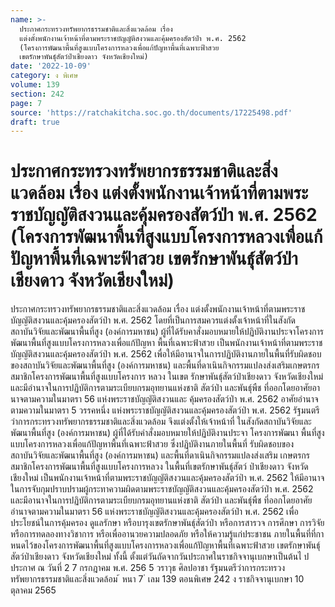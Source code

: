 ```yaml
---
name: >-
  ประกาศกระทรวงทรัพยากรธรรมชาติและสิ่งแวดล้อม เรื่อง
  แต่งตั้งพนักงานเจ้าหน้าที่ตามพระราชบัญญัติสงวนและคุ้มครองสัตว์ป่า พ.ศ. 2562
  (โครงการพัฒนาพื้นที่สูงแบบโครงการหลวงเพื่อแก้ปัญหาพื้นที่เฉพาะฟ้าสวย
  เขตรักษาพันธ์ุสัตว์ป่าเชียงดาว จังหวัดเชียงใหม่)
date: '2022-10-09'
category: ง พิเศษ
volume: 139
section: 242
page: 7
source: 'https://ratchakitcha.soc.go.th/documents/17225498.pdf'
draft: true
---
```


# ประกาศกระทรวงทรัพยากรธรรมชาติและสิ่งแวดล้อม เรื่อง แต่งตั้งพนักงานเจ้าหน้าที่ตามพระราชบัญญัติสงวนและคุ้มครองสัตว์ป่า พ.ศ. 2562 (โครงการพัฒนาพื้นที่สูงแบบโครงการหลวงเพื่อแก้ปัญหาพื้นที่เฉพาะฟ้าสวย เขตรักษาพันธ์ุสัตว์ป่าเชียงดาว จังหวัดเชียงใหม่)

ประกาศกระทรวงทรัพยากรธรรมชาติและสิ่งแวดล้อม เรื่อง แต่งตั้งพนักงานเจ้าหน้าที่ตามพระราชบัญญัติสงวนและคุ้มครองสัตว์ป่า พ.ศ. 2562 โดยที่เป็นการสมควรแต่งตั้งเจ้าหน้าที่ในสังกัดสถาบันวิจัยและพัฒนาพื้นที่สูง (องค์การมหาชน) ผู้ที่ได้รับคาสั่งมอบหมายให้ปฏิบัติงานประจาโครงการพัฒนาพื้นที่สูงแบบโครงการหลวงเพื่อแก้ปัญหา พื้นที่เฉพาะฟ้าสวย เป็นพนักงานเจ้าหน้าที่ตามพระราชบัญญัติสงวนและคุ้มครองสัตว์ป่า พ.ศ. 2562 เพื่อให้มีอานาจในการปฏิบัติงานภายในพื้นที่รับผิดชอบของสถาบันวิจัยและพัฒนาพื้นที่สูง (องค์การมหาชน) และพื้นที่ดาเนินกิจกรรมแปลงส่งเสริมเกษตรกรสมาชิกโครงการพัฒนาพื้นที่สูงแบบโครงการ หลวง ในเขต รักษาพันธุ์สัตว์ป่าเชียงดาว จังหวัดเชียงใหม่ และมีอำนาจในการปฏิบัติการตามระเบียบกรมอุทยานแห่งชาติ สัตว์ป่า และพันธุ์พืช ที่ออกโดยอาศัยอานาจตามความในมาตรา 56 แห่งพระราชบัญญัติสงวนและ คุ้มครองสัตว์ป่า พ.ศ. 2562 อาศัยอำนาจตามความในมาตรา 5 วรรคหนึ่ง แห่งพระราชบัญญัติสงวนและคุ้มครองสัตว์ป่า พ.ศ. 2562 รัฐมนตรีว่าการกระทรวงทรัพยากรธรรมชาติและสิ่งแวดล้อม จึงแต่งตั้งให้เจ้าหน้าที่ ในสังกัดสถาบันวิจัยและพัฒนาพื้นที่สูง (องค์การมหาชน) ผู้ที่ได้รับคำสั่งมอบหมายให้ปฏิบัติงานประจา โครงการพัฒนา พื้นที่สูงแบบโครงการหลวงเพื่อแก้ปัญหาพื้นที่เฉพาะฟ้าสวย ซึ่งปฏิบัติงานภายในพื้นที่ รับผิดชอบของสถาบันวิจัยและพัฒนาพื้นที่สูง (องค์การมหาชน) และพื้นที่ดาเนินกิจกรรมแปลงส่งเสริม เกษตรกรสมาชิกโครงการพัฒนาพื้นที่สูงแบบโครงการหลวง ในพื้นที่เขตรักษาพันธุ์สัตว์ ป่าเชียงดาว จังหวัดเชียงใหม่ เป็นพนักงานเจ้าหน้าที่ตามพระราชบัญญัติสงวนและคุ้มครองสัตว์ป่า พ.ศ. 2562 ให้มีอานาจในการจับกุมปราบปรามผู้กระทาความผิดตามพระราชบัญญัติสงวนและคุ้มครองสัตว์ป่า พ.ศ. 2562 และมีอานาจในการปฏิบัติการตามระเบียบกรมอุทยานแห่งชาติ สัตว์ป่า และพันธุ์พืช ที่ออกโดยอาศัยอำนาจตามความในมาตรา 56 แห่งพระราชบัญญัติสงวนและคุ้มครองสัตว์ป่า พ.ศ. 2562 เพื่อประโยชน์ในการคุ้มครอง ดูแลรักษา หรือบารุงเขตรักษาพันธุ์สัตว์ป่า หรือการสารวจ การศึกษา การวิจัย หรือการทดลองทางวิชาการ หรือเพื่ออานวยความปลอดภัย หรือให้ความรู้แก่ประชาชน ภายในพื้นที่ที่กาหนดไว้ของโครงการพัฒนาพื้นที่สูงแบบโครงการหลวงเพื่อแก้ปัญหาพื้นที่เฉพาะฟ้าสวย เขตรักษาพันธุ์สัตว์ป่าเชียงดาว จังหวัดเชียงใหม่ ทั้งนี้ ตั้งแต่วันถัดจากวันประกาศในราชกิจจานุเบกษาเป็นต้นไ ป ประกาศ ณ วันที่ 2 7 กรกฎาคม พ.ศ. 256 5 วราวุธ ศิลปอาชา รัฐมนตรีว่าการกระทรวงทรัพยากรธรรมชาติและสิ่งแวดล้อม ้ หนา 7 ่ เลม 139 ตอนพิเศษ 242 ง ราชกิจจานุเบกษา 10 ตุลาคม 2565
